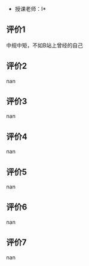 - 授课老师：I* 

## 评价1

中规中矩，不如B站上曾经的自己
## 评价2

nan
## 评价3

nan
## 评价4

nan
## 评价5

nan
## 评价6

nan
## 评价7

nan
